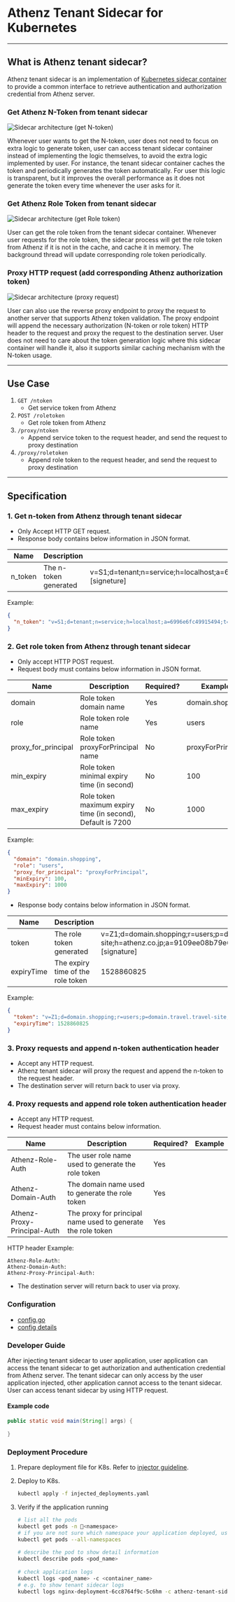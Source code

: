 # Athenz Tenant Sidecar for Kubernetes

---

## What is Athenz tenant sidecar?

Athenz tenant sidecar is an implementation of [Kubernetes sidecar container](https://kubernetes.io/blog/2015/06/the-distributed-system-toolkit-patterns/) to provide a common interface to retrieve authentication and authorization credential from Athenz server.

### Get Athenz N-Token from tenant sidecar

![Sidecar architecture (get N-token)](./doc/assets/tenant_sidecar_arch_n_token.png)

Whenever user wants to get the N-token, user does not need to focus on extra logic to generate token, user can access tenant sidecar container instead of implementing the logic themselves, to avoid the extra logic implemented by user.
For instance, the tenant sidecar container caches the token and periodically generates the token automatically. For user this logic is transparent, but it improves the overall performance as it does not generate the token every time whenever the user asks for it.

### Get Athenz Role Token from tenant sidecar

![Sidecar architecture (get Role token)](./doc/assets/tenant_sidecar_arch_z_token.png)

User can get the role token from the tenant sidecar container. Whenever user requests for the role token, the sidecar process will get the role token from Athenz if it is not in the cache, and cache it in memory. The background thread will update corresponding role token periodically.

### Proxy HTTP request (add corresponding Athenz authorization token)

![Sidecar architecture (proxy request)](./doc/assets/tenant_sidecar_arch_proxy.png)

User can also use the reverse proxy endpoint to proxy the request to another server that supports Athenz token validation. The proxy endpoint will append the necessary authorization (N-token or role token) HTTP header to the request and proxy the request to the destination server. User does not need to care about the token generation logic where this sidecar container will handle it, also it supports similar caching mechanism with the N-token usage.

---

## Use Case

1. `GET /ntoken`
   - Get service token from Athenz
1. `POST /roletoken`
   - Get role token from Athenz
1. `/proxy/ntoken`
   - Append service token to the request header, and send the request to proxy destination
1. `/proxy/roletoken`
   - Append role token to the request header, and send the request to proxy destination

---

## Specification

### 1. Get n-token from Athenz through tenant sidecar

- Only Accept HTTP GET request.
- Response body contains below information in JSON format.

| Name         | Description                       | Example |
|--------------|-----------------------------------|---------|
| n_token      | The n-token generated             | v=S1;d=tenant;n=service;h=localhost;a=6996e6fc49915494;t=1486004464;e=1486008064;k=0;s=[signeture] |

  Example:

``` json
{
  "n_token": "v=S1;d=tenant;n=service;h=localhost;a=6996e6fc49915494;t=1486004464;e=1486008064;k=0;s=[signeture]"
}
```

### 2. Get role token from Athenz through tenant sidecar

- Only accept HTTP POST request.
- Request body must contains below information in JSON format.

| Name                | Description                                                 | Required? | Example           |
|---------------------|-------------------------------------------------------------|-----------|-------------------|
| domain              | Role token domain name                                      | Yes       | domain.shopping   |
| role                | Role token role name                                        | Yes       | users             |
| proxy_for_principal | Role token proxyForPrincipal name                           | No        | proxyForPrincipal |
| min_expiry          | Role token minimal expiry time (in second)                  | No        | 100               |
| max_expiry          | Role token maximum expiry time (in second), Default is 7200 | No        | 1000              |

Example:

``` json
{
  "domain": "domain.shopping",
  "role": "users",
  "proxy_for_principal": "proxyForPrincipal",
  "minExpiry": 100,
  "maxExpiry": 1000
}
```

- Response body contains below information in JSON format.

| Name       | Description                       | Example    |
|------------|-----------------------------------|------------|
| token      | The role token generated          | v=Z1;d=domain.shopping;r=users;p=domain.travel.travel-site;h=athenz.co.jp;a=9109ee08b79e6b63;t=1528853625;e=1528860825;k=0;i=192.168.1.1;s=[signature] |
| expiryTime | The expiry time of the role token | 1528860825 |

Example:

``` json
{
  "token": "v=Z1;d=domain.shopping;r=users;p=domain.travel.travel-site;h=athenz.co.jp;a=9109ee08b79e6b63;t=1528853625;e=1528860825;k=0;i=192.168.1.1;s=s9WwmhDeO_En3dvAKvh7OKoUserfqJ0LT5Pct5Gfw5lKNKGH4vgsHLI1t0JFSQJWA1ij9ay_vWw1eKaiESfNJQOKPjAANdFZlcXqCCRUCuyAKlbX6KmWtQ9JaKSkCS8a6ReOuAmCToSqHf3STdKYF2tv1ZN17ic4se4VmT5aTig-",
  "expiryTime": 1528860825
}
```

### 3. Proxy requests and append n-token authentication header

- Accept any HTTP request.
- Athenz tenant sidecar will proxy the request and append the n-token to the request header.
- The destination server will return back to user via proxy.

### 4. Proxy requests and append role token authentication header

- Accept any HTTP request.
- Request header must contains below information.

| Name                        | Description                                                  | Required? | Example |
|-----------------------------|--------------------------------------------------------------|-----------|---------|
| Athenz-Role-Auth            | The user role name used to generate the role token           | Yes       |         |
| Athenz-Domain-Auth          | The domain name used to generate the role token              | Yes       |         |
| Athenz-Proxy-Principal-Auth | The proxy for principal name used to generate the role token | Yes       |         |

HTTP header Example:

``` none
Athenz-Role-Auth:
Athenz-Domain-Auth:
Athenz-Proxy-Principal-Auth:
```

- The destination server will return back to user via proxy.

### Configuration

- [config.go](./config/config.go)
- [config details](./doc/config-detail.md)

### Developer Guide

After injecting tenant sidecar to user application, user application can access the tenant sidecar to get authorization and authentication credential from Athenz server. The tenant sidecar can only access by the user application injected, other application cannot access to the tenant sidecar. User can access tenant sidecar by using HTTP request.

#### Example code

```java
public static void main(String[] args) {
  
}
```

### Deployment Procedure

1. Prepare deployment file for K8s.
   Refer to [injector guideline](http://).

1. Deploy to K8s.

   ```bash
   kubectl apply -f injected_deployments.yaml
   ```

1. Verify if the application running

   ```bash
   # list all the pods
   kubectl get pods -n <namespace>
   # if you are not sure which namespace your application deployed, use `--all-namespaces` option
   kubectl get pods --all-namespaces
  
   # describe the pod to show detail information
   kubectl describe pods <pod_name>
  
   # check application logs
   kubectl logs <pod_name> -c <container_name>
   # e.g. to show tenant sidecar logs
   kubectl logs nginx-deployment-6cc8764f9c-5c6hm -c athenz-tenant-sidecar
   ```